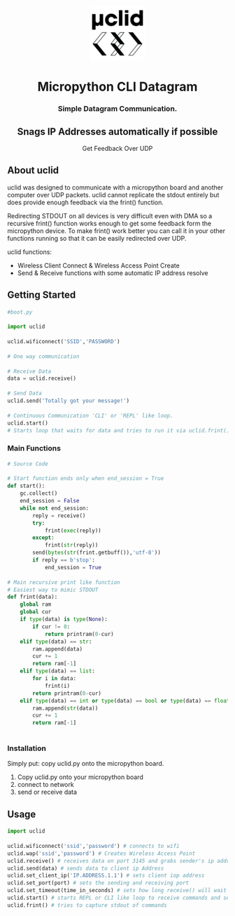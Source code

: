 <br />
<div align="center">
    <img src="images/uclid.jpg" alt="Logo" width="25%">
    <h1 align="center">Micropython CLI Datagram</h1>
  <h3 align="center">Simple Datagram Communication.</h3>
  <h2 align="center">Snags IP Addresses automatically if possible</h2>
  <p align="center"> Get Feedback Over UDP</p>
</div>


## About uclid

uclid was designed to communicate with a micropython board and another computer over UDP packets. uclid cannot replicate the stdout entirely but does provide enough feedback via the frint() function. 

Redirecting STDOUT on all devices is very difficult even with DMA so a recursive frint() function works enough to get some feedback form the micropython device. To make frint() work better you can call it in your other functions running so that it can be easily redirected over UDP.

uclid functions:
* Wireless Client Connect & Wireless Access Point Create
* Send & Receive functions with some automatic IP address resolve


## Getting Started

```python
#boot.py

import uclid

uclid.wificonnect('SSID','PASSWORD')

# One way communication

# Receive Data
data = uclid.receive()

# Send Data
uclid.send('Totally got your message!')

# Continuous Communication 'CLI' or 'REPL' like loop.
uclid.start()
# Starts loop that waits for data and tries to run it via uclid.frint()
```

### Main Functions
```python
# Source Code

# Start function ends only when end_session = True
def start():
    gc.collect()
    end_session = False
    while not end_session:
        reply = receive()
        try:
            frint(exec(reply))
        except:
            frint(str(reply))
        send(bytes(str(frint.getbuff()),'utf-8'))
        if reply == b'stop':
            end_session = True
            
# Main recursive print like function
# Easiest way to mimic STDOUT
def frint(data):
    global ram
    global cur
    if type(data) is type(None):
        if cur != 0:
            return printram(0-cur)
    elif type(data) == str:
        ram.append(data)
        cur += 1
        return ram[-1]
    elif type(data) == list:
        for i in data:
            frint(i)
        return printram(0-cur)
    elif type(data) == int or type(data) == bool or type(data) == float:
        ram.append(str(data))
        cur += 1
        return ram[-1]
        
```



### Installation

Simply put: copy uclid.py onto the micropython board.

1. Copy uclid.py onto your micropython board
2. connect to network
4. send or receive data


<!-- USAGE EXAMPLES -->
## Usage

```python
import uclid

uclid.wificonnect('ssid','password') # connects to wifi
uclid.wap('ssid','password') # Creates Wireless Access Point
uclid.receive() # receives data on port 3145 and grabs sender's ip address
uclid.send(data) # sends data to client ip Address
uclid.set_client_ip('IP.ADDRESS.1.1') # sets client iop address
uclid.set_port(port) # sets the sending and receiving port
uclid.set_timeout(time_in_seconds) # sets how long receive() will wait before quiting
uclid.start() # starts REPL or CLI like loop to receive commands and send output back
uclid.frint() # tries to capture stdout of commands

```
